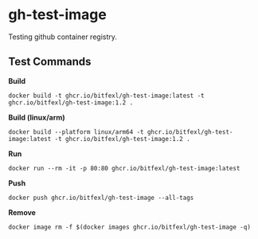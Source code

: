 # gh-test-image

Testing github container registry.

## Test Commands

**Build**

```
docker build -t ghcr.io/bitfexl/gh-test-image:latest -t ghcr.io/bitfexl/gh-test-image:1.2 .
```

**Build (linux/arm)**

```
docker build --platform linux/arm64 -t ghcr.io/bitfexl/gh-test-image:latest -t ghcr.io/bitfexl/gh-test-image:1.2 .
```

**Run**

```
docker run --rm -it -p 80:80 ghcr.io/bitfexl/gh-test-image:latest
```

**Push**

```
docker push ghcr.io/bitfexl/gh-test-image --all-tags
```

**Remove**

```
docker image rm -f $(docker images ghcr.io/bitfexl/gh-test-image -q)
```
